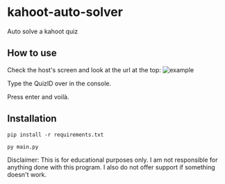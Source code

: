 # kahoot-auto-solver
Auto solve a kahoot quiz

## How to use
Check the host's screen and look at the url at the top:
![example](https://i.imgur.com/z9YHfDW.png)

Type the QuizID over in the console.

Press enter and voilà.

## Installation
`pip install -r requirements.txt`

`py main.py`

Disclaimer:
This is for educational purposes only. I am not responsible for anything done with this program. I also do not offer support if something doesn't work.
